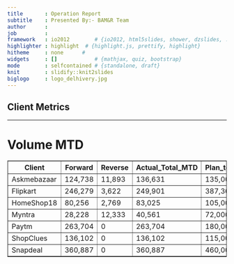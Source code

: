 ```yaml
---
title       : Operation Report
subtitle    : Presented By:- BAM&R Team
author      :
job         : 
framework   : io2012        # {io2012, html5slides, shower, dzslides, ...}
highlighter : highlight  # {highlight.js, prettify, highlight}
hitheme     : none      # 
widgets     : []            # {mathjax, quiz, bootstrap}
mode        : selfcontained # {standalone, draft}
knit        : slidify::knit2slides
biglogo     : logo_delhivery.jpg
---
```









## Client Metrics

---
# Volume MTD
<!-- html table generated in R 3.1.3 by xtable 1.7-4 package -->
<!-- Wed Apr 22 15:46:54 2015 -->
<table border=1>
<tr> <th> Client </th> <th> Forward </th> <th> Reverse </th> <th> Actual_Total_MTD </th> <th> Plan_total </th> <th> X </th> <th> X.1 </th> <th> X.2 </th> <th> X.3 </th> <th> X.4 </th> <th> X.5 </th> <th> Gap </th> <th> Gap_perc </th>  </tr>
  <tr> <td> Askmebazaar </td> <td>     124,738 </td> <td>      11,893 </td> <td>     136,631 </td> <td>     135,000 </td> <td>          NA </td> <td>          NA </td> <td>          NA </td> <td>          NA </td> <td>          NA </td> <td>          NA </td> <td>       1,631 </td> <td>         1.2 </td> </tr>
  <tr> <td> Flipkart    </td> <td>     246,279 </td> <td>       3,622 </td> <td>     249,901 </td> <td>     387,363 </td> <td>          NA </td> <td>          NA </td> <td>          NA </td> <td>          NA </td> <td>          NA </td> <td>          NA </td> <td>    -137,462 </td> <td>       -35.5 </td> </tr>
  <tr> <td> HomeShop18  </td> <td>      80,256 </td> <td>       2,769 </td> <td>      83,025 </td> <td>     105,000 </td> <td>          NA </td> <td>          NA </td> <td>          NA </td> <td>          NA </td> <td>          NA </td> <td>          NA </td> <td>     -21,975 </td> <td>       -20.9 </td> </tr>
  <tr> <td> Myntra      </td> <td>      28,228 </td> <td>      12,333 </td> <td>      40,561 </td> <td>      72,000 </td> <td>          NA </td> <td>          NA </td> <td>          NA </td> <td>          NA </td> <td>          NA </td> <td>          NA </td> <td>     -31,439 </td> <td>       -43.7 </td> </tr>
  <tr> <td> Paytm       </td> <td>     263,704 </td> <td>           0 </td> <td>     263,704 </td> <td>     180,000 </td> <td>          NA </td> <td>          NA </td> <td>          NA </td> <td>          NA </td> <td>          NA </td> <td>          NA </td> <td>      83,704 </td> <td>        46.5 </td> </tr>
  <tr> <td> ShopClues   </td> <td>     136,102 </td> <td>           0 </td> <td>     136,102 </td> <td>     115,000 </td> <td>          NA </td> <td>          NA </td> <td>          NA </td> <td>          NA </td> <td>          NA </td> <td>          NA </td> <td>      21,102 </td> <td>        18.3 </td> </tr>
  <tr> <td> Snapdeal    </td> <td>     360,887 </td> <td>           0 </td> <td>     360,887 </td> <td>     460,000 </td> <td>          NA </td> <td>          NA </td> <td>          NA </td> <td>          NA </td> <td>          NA </td> <td>          NA </td> <td>     -99,113 </td> <td>       -21.5 </td> </tr>
   </table>
